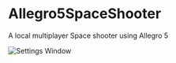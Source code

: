 Allegro5SpaceShooter
====================

A local multiplayer Space shooter using Allegro 5

![Settings Window](https://raw.github.com/WiLLStenico/Allegro5SpaceShooter/master/GameImage.png)


